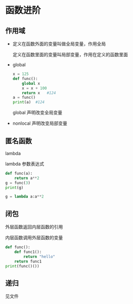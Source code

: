 # 函数进阶

## 作用域

- 定义在函数外面的变量叫做全局变量，作用全局

  定义在函数里面的变量叫局部变量，作用在定义的函数里面

- global  

  ```python
  x = 125
  def func():
      global x
      x = x + 100
      return x   #124
  a = func()
  print(a)  #124
  ```

  global 声明改变全局变量

- nonlocal   声明改变局部变量



## 匿名函数

lambda 

lambda 参数表达式

```python
def func(a):
    return a**2
g = func(3)
print(g)

g = lambda a:a**2
```



## 闭包

外层函数返回内层函数的引用

内层函数调用外层函数的变量

```python
def func():
    def func1():
        return "hello"
    return func1
print(func()())
```



## 递归

见文件

